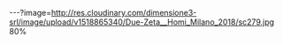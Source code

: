 ---?image=http://res.cloudinary.com/dimensione3-srl/image/upload/v1518865340/Due-Zeta__Homi_Milano_2018/sc279.jpg 80%